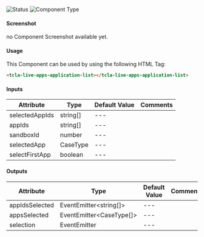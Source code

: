 
![Status][auto] ![Component Type][minor] <!--Component Meta {"created_by":"Auto", "reviewed_by":"Auto", "last_modified_by":"Auto", "comment":"none"} Component Meta -->




#### Screenshot


no Component Screenshot available yet.

#### Usage


This Component can be used by using the following HTML Tag:

```html
<tcla-live-apps-application-list></tcla-live-apps-application-list>
```

#### Inputs

Attribute | Type | Default Value  | Comments
--- | --- | --- | ---
selectedAppIds | string[] | --- | 
appIds | string[] | --- | 
sandboxId | number | --- | 
selectedApp | CaseType | --- | 
selectFirstApp | boolean | --- | 

#### Outputs

Attribute | Type | Default Value  | Comments
--- | --- | --- | ---
appIdsSelected | EventEmitter<string[]> | --- | 
appsSelected | EventEmitter<CaseType[]> | --- | 
selection | EventEmitter<CaseType> | --- | 


[auto]: https://img.shields.io/badge/Status-auto%20generated-lightgrey.svg?style=flat "auto generated"

[manually]: https://img.shields.io/badge/Status-manually%20created-yellow.svg?style=flat "manually created"

[draft]: https://img.shields.io/badge/Status-draft-red.svg?style=flat "draft"

[review]: https://img.shields.io/badge/Status-need%20review-yellowgreen.svg?style=flat "need review"

[review done]: https://img.shields.io/badge/Status-review%20done-green.svg?style=flat "review done"

[finalized]: https://img.shields.io/badge/Status-finalized-brightgreen.svg?style=flat "finalized"

[top]: https://img.shields.io/badge/Component%20Type-Top-blue.svg?style=flat "top Component"

[major]: https://img.shields.io/badge/Component%20Type-major%20Component-blue.svg?style=flat "major Component"

[minor]: https://img.shields.io/badge/Component%20Type-minor%20Component-blue.svg?style=flat "minor Component"


